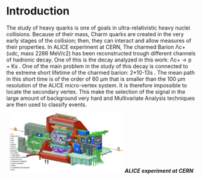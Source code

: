 # Introduction 

The study of heavy quarks is one of goals in ultra-relativistic heavy nuclei collisions. Because of their mass, Charm quarks are created in the very early stages of the collision; then, they can interact and allow measures of their properties. In ALICE experiment at CERN, The charmed  Barion Λc+  (udc, mass 2286 MeV/c2) has been reconstructed trough different channels of hadronic decay. One of this is the decay analyzed in this work:  Λc+ → p + Ks .
One of the main problem in the study of this decay is connected to the extreme short lifetime of the charmed barion:  2*10-13s . The mean path in this short time is of the order of 60 μm that is smaller than the 100 μm resolution of the ALICE micro-vertex system. It is therefore impossible to locate the secondary vertex. This make the selection of the signal in the large amount of background very hard and Multivariate Analysis techniques are then used to classify events. 

<center>
<img src="img/ALICE.jpg" alt="Example" width="60%" 
     title="ALICE Experiment">
<i><b>ALICE experiment at CERN</i></b>     
</center>     
     



